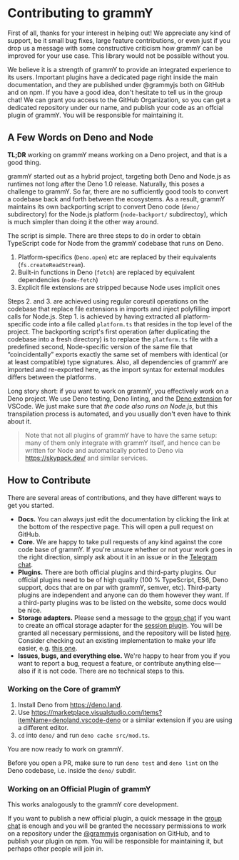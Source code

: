 # Contributing to grammY

First of all, thanks for your interest in helping out!
We appreciate any kind of support, be it small bug fixes, large feature contributions, or even just if you drop us a message with some constructive criticism how grammY can be improved for your use case.
This library would not be possible without you.

We believe it is a strength of grammY to provide an integrated experience to its users.
Important plugins have a dedicated page right inside the main documentation, and they are published under @grammyjs both on GitHub and on npm.
If you have a good idea, don't hesitate to tell us in the group chat!
We can grant you access to the GitHub Organization, so you can get a dedicated repository under our name, and publish your code as an offcial plugin of grammY.
You will be responsible for maintaining it.

## A Few Words on Deno and Node

**TL;DR** working on grammY means working on a Deno project, and that is a good thing.

grammY started out as a hybrid project, targeting both Deno and Node.js as runtimes not long after the Deno 1.0 release.
Naturally, this poses a challenge to grammY.
So far, there are no sufficiently good tools to convert a codebase back and forth between the ecosystems.
As a result, grammY maintains its own backporting script to convert Deno code (`deno/` subdirectory) for the Node.js platform (`node-backport/` subdirectoy), which is much simpler than doing it the other way around.

The script is simple.
There are three steps to do in order to obtain TypeScript code for Node from the grammY codebase that runs on Deno.

1. Platform-specifics (`Deno.open`) etc are replaced by their equivalents (`fs.createReadStream`).
2. Built-in functions in Deno (`fetch`) are replaced by equivalent dependencies (`node-fetch`)
3. Explicit file extensions are stripped because Node uses implicit ones

Steps 2. and 3. are achieved using regular coreutil operations on the codebase that replace file extensions in imports and inject polyfilling import calls for Node.js.
Step 1. is achieved by having extracted all platform-specific code into a file called `platform.ts` that resides in the top level of the project.
The backporting script's first operation (after duplicating the codebase into a fresh directory) is to replace the `platform.ts` file with a predefined second, Node-specific version of the same file that “coincidentally” exports exactly the same set of members with identical (or at least compatible) type signatures.
Also, all dependencies of grammY are imported and re-exported here, as the import syntax for external modules differs between the platforms.

Long story short: if you want to work on grammY, you effectively work on a Deno project.
We use Deno testing, Deno linting, and the [Deno extension](https://marketplace.visualstudio.com/items?itemName=denoland.vscode-deno) for VSCode.
We just make sure that _the code also runs on Node.js_, but this transpilation process is automated, and you usually don't even have to think about it.

> Note that not all plugins of grammY have to have the same setup: many of them only integrate with grammY itself, and hence can be written for Node and automatically ported to Deno via <https://skypack.dev/> and similar services.

## How to Contribute

There are several areas of contributions, and they have different ways to get you started.

- **Docs.**
  You can always just edit the documentation by clicking the link at the bottom of the respective page.
  This will open a pull request on GitHub.
- **Core.**
  We are happy to take pull requests of any kind against the core code base of grammY.
  If you're unsure whether or not your work goes in the right direction, simply ask about it in an issue or in the [Telegram chat](https://telegram.me/grammyjs).
- **Plugins.**
  There are both official plugins and third-party plugins.
  Our official plugins need to be of high quality (100 % TypeScript, ES6, Deno support, docs that are on par with grammY, semver, etc).
  Third-party plugins are independent and anyone can do them however they want.
  If a third-party plugins was to be listed on the website, some docs would be nice.
- **Storage adapters.**
  Please send a message to the [group chat](https://telegram.me/grammyjs) if you want to create an offical storage adapter for the [session plugin](https://grammy.dev/plugins/session.html).
  You will be granted all necessary permissions, and the repository will be listed [here](https://grammy.dev/plugins/session.html#official).
  Consider checking out an existing implementation to make your life easier, e.g. [this one](https://github.com/grammyjs/storage-firestore/blob/main/src/index.ts).
- **Issues, bugs, and everything else.**
  We're happy to hear from you if you want to report a bug, request a feature, or contribute anything else—also if it is not code.
  There are no technical steps to this.

### Working on the Core of grammY

1. Install Deno from <https://deno.land>.
2. Use <https://marketplace.visualstudio.com/items?itemName=denoland.vscode-deno> or a similar extension if you are using a different editor.
3. `cd` into `deno/` and run `deno cache src/mod.ts`.

You are now ready to work on grammY.

Before you open a PR, make sure to run `deno test` and `deno lint` on the Deno codebase, i.e. inside the `deno/` subdir.

### Working on an Official Plugin of grammY

This works analogously to the grammY core development.

If you want to publish a new official plugin, a quick message in the [group chat](https://telegram.me/grammyjs) is enough and you will be granted the necessary permissions to work on a repository under the [@grammyjs](https://github.com/grammyjs) organisation on GitHub, and to publish your plugin on npm.
You will be responsible for maintaining it, but perhaps other people will join in.
